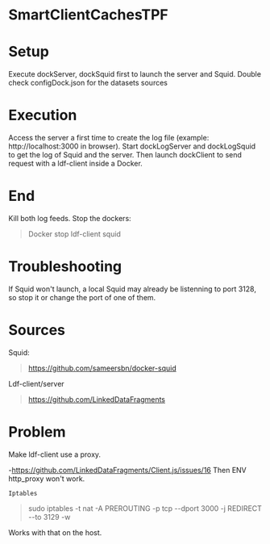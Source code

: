 # SmartClientCachesTPF

# Setup

Execute dockServer, dockSquid first to launch the server and Squid.
Double check configDock.json for the datasets sources

# Execution

Access the server a first time to create the log file (example: http://localhost:3000 in browser).
Start dockLogServer and dockLogSquid to get the log of Squid and the server.
Then launch dockClient to send request with a ldf-client inside a Docker.

# End

Kill both log feeds.
Stop the dockers:
> Docker stop ldf-client squid

# Troubleshooting

If Squid won't launch, a local Squid may already be listenning to port 3128, so stop it or change the port of one of them.

# Sources
Squid:
> https://github.com/sameersbn/docker-squid

Ldf-client/server
> https://github.com/LinkedDataFragments

# Problem

Make ldf-client use a proxy.

-https://github.com/LinkedDataFragments/Client.js/issues/16 Then ENV http_proxy won't work.

	Iptables
> sudo iptables -t nat -A PREROUTING -p tcp --dport 3000 -j REDIRECT --to 3129 -w

Works with that on the host.
